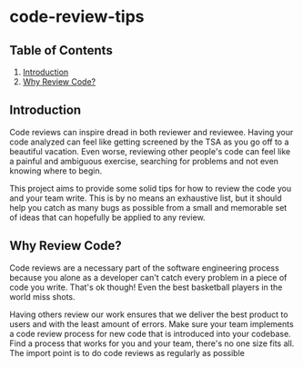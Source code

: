 # code-review-tips

## Table of Contents
  1. [Introduction](#introduction)
  2. [Why Review Code?](#why-review-code)

## Introduction
Code reviews can inspire dread in both reviewer and reviewee. Having your
code analyzed can feel like getting screened by the TSA as you go off to a
beautiful vacation. Even worse, reviewing other people's code can feel like
a painful and ambiguous exercise, searching for problems and not even knowing where to begin.

This project aims to provide some solid tips for how to review the code you and your team write. This is by no means an exhaustive list, but it should help you catch as many bugs as possible from a small and memorable set of ideas that can hopefully be applied to any review.

## Why Review Code?
Code reviews are a necessary part of the software engineering process because you alone as a developer can't catch every problem in a piece of code you write. That's ok though! Even the best basketball players in the world miss shots.

Having others review our work ensures that we deliver the best product to users and with the least amount of errors. Make sure your team implements a code review process for new code that is introduced into your codebase. Find a process that works for you and your team, there's no one size fits all. The import point is to do code reviews as regularly as possible
